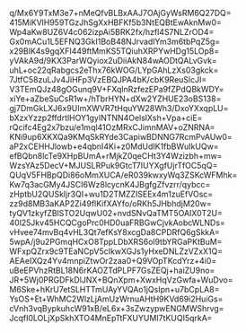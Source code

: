 q/Mx6Y9TxM3e7+nMeQfvBLBxAAJ7OAjGyWsRM6Q27DQ=
415MiKVlH959TGzJhSgXxHBFKf5b3NtEQBtEwAknMw0=
Wp4aKw8UZ6V4c062izpAi5BRK2fx/hzfl4S7NLZrOD4=
Gx0mACu1L5EFNQ3GkI1BoB48NJrvadlYm3m6tbPqZ5g=
x29BlK4s9gqXFI449ftMmKS5TQiuhXRPYwHDg15LOp8=
yVAkA9d/9KX3ParWQyiox2uDiiAkN84wAODtQALvGvk=
uhL+oc22qRabgcs2eThx76kWOG/LYpGAhLzXs03gkck=
7JtfC58zuLJv4JiHFp3VzEBQJPA4bK/cbK9ReuSlcJI=
V3TEmQJz48gOGunq9V+FXqlnRzfezEPa9fZPdQBkWDY=
xiYe+aZbeSuCsR1w+/hTbrHYN+dXw2YZHUE23oBS138=
gj7DmGkLXJ6x9UImXWVR7tHquYW28Wh3/DxoYXxqpLU=
bXzxYzzp2ffdrtlHOY1gyINTNN4OelslXsh+Vpa+ciE=
rQcifc4Eg2x7bzu/e1mql41OzMRxCJimnMAV+oZNRNA=
KNi9up6XKXQa9KMqSkRYde3CapiwBDNNG7RcmPvAUw0=
aP2xCEHHJlowb+e4qbnI4Ki+z0MdUdIK1fbBWuIkUQw=
efBQbn8lcTe9XHpBUmA+rMjkZ0qeCHt3Y4Wzizbh+mw=
WzsYAz5DecV+MJUSLRPuk9GtcT7IUYXgfUjrTfOC5qQ=
QUqV5FHBpQDi86oMmXUCA/eR039kwxyWq3ZSKcWFMhk=
Kw7q3acGMy4JSCI6Wz8lcycnK4JBgfgZfvzrr/qybcc=
zHptbU2QUSkIjr3QI+wu1D2TMZZISEEx4m1zuEfVOsc=
zz9d8MB3aKAP2Zi49flKifXAYfo/oRKh5JHbhdjM20w=
tyQV1zkyfZBlSTO2UqwU02+nvdSNvQaTMT5OAIX0T2U=
40l25Jkv45HCQCgoPrc0HD0uaFRBGwCjvkAobcWLNDs=
vHvee74mvBq4vHL3Qt7efKsY8xcgDa8CPDRfQ6gSkkA=
5wpA/j9u2PGmqHCxO8TppLDbXRS6ol9tbYRGaPKtBuM=
WFxpQZrx9c9TEaNCpV5cIkwXGJs1yHxeDNLZzVZxX1Q=
AEAeIXQz4Yv4mnpiZtwOr2zaa0+Q9VOpTKcdYrz+4i0=
uBeEPVhzRtBL18N6rKAOZTdPLPF7GsZEQj+haiZU9no=
JR+5Wj0PRGDFkDlJNX+BQnXpm+XwxHqVzGwfa+WuDvo=
M6Ske+hKrU7etSLHTTmUAyYVQAo1jQsIpn+u7bCpLA8=
YsOS+Et+WhMC2WlzLjAmUzWrnuAHtH9KVd69i2HuiGs=
cVnh3vqBypkuhcW91xB/eL6x+3sZwzypwENGMWShrvg=
JcqfI0LOLjXpSkhXTO4MnEpTtFXUYUMI7tKUQI5qrkA=
